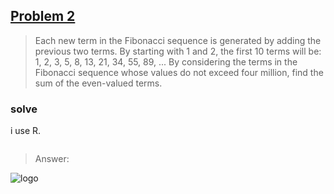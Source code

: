 ## [**Problem 2**]("https://projecteuler.net/problem=2")

> Each new term in the Fibonacci sequence is generated by adding the previous two terms. By starting with 1 and 2, the first 10 terms will be:
1, 2, 3, 5, 8, 13, 21, 34, 55, 89, ...
By considering the terms in the Fibonacci sequence whose values do not exceed four million, find the sum of the even-valued terms.

### solve
i use R.

```R

```
> Answer: 

![logo](https://projecteuler.net/profile/howardch1993.png)
